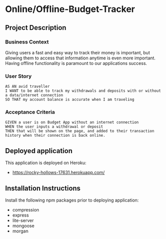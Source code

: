 # Online/Offline-Budget-Tracker

## Project Description

### Business Context

Giving users a fast and easy way to track their money is important, but allowing them to access that information anytime is even more important. Having offline functionality is paramount to our applications success.

### User Story
```
AS AN avid traveller
I WANT to be able to track my withdrawals and deposits with or without a data/internet connection
SO THAT my account balance is accurate when I am traveling
```

### Acceptance Criteria
```
GIVEN a user is on Budget App without an internet connection
WHEN the user inputs a withdrawal or deposit
THEN that will be shown on the page, and added to their transaction history when their connection is back online.
```

## Deployed application
This application is deployed on Heroku:
* https://rocky-hollows-17631.herokuapp.com/

## Installation Instructions
Install the following npm packages prior to deploying application:
* compression
* express
* lite-server
* mongoose
* morgan


